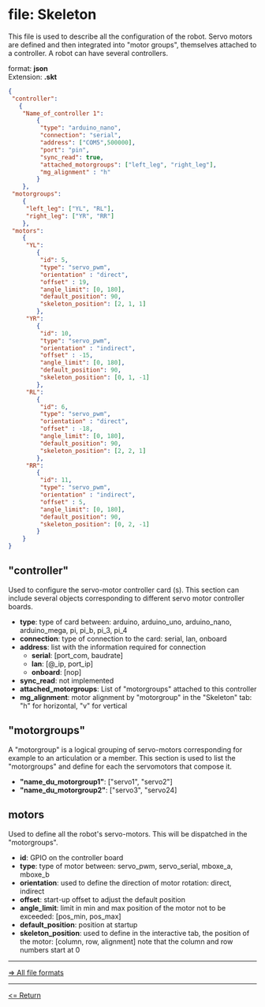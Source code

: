 # file: Skeleton

This file is used to describe all the configuration of the robot.
Servo motors are defined and then integrated into "motor groups", themselves attached to a controller.
A robot can have several controllers.

format: **json**  
Extension: **.skt**  

```json
{
 "controller":
   {
    "Name_of_controller 1":
        {
         "type": "arduino_nano",
         "connection": "serial",
         "address": ["COM5",500000],
         "port": "pin",
         "sync_read": true,
         "attached_motorgroups": ["left_leg", "right_leg"],
         "mg_alignment" : "h"
        }
    },
 "motorgroups":
    {
     "left_leg": ["YL", "RL"],
     "right_leg": ["YR", "RR"]
    },
 "motors":
    {
     "YL":
        {
         "id": 5,
         "type": "servo_pwm",
         "orientation" : "direct",
         "offset" : 19,
         "angle_limit": [0, 180],
         "default_position": 90,
         "skeleton_position": [2, 1, 1]
        },
     "YR":
        {
         "id": 10,
         "type": "servo_pwm",
         "orientation" : "indirect",
         "offset" : -15,
         "angle_limit": [0, 180],
         "default_position": 90,
         "skeleton_position": [0, 1, -1]
        },
     "RL":
        {
         "id": 6,
         "type": "servo_pwm",
         "orientation" : "direct",
         "offset" : -18,
         "angle_limit": [0, 180],
         "default_position": 90,
         "skeleton_position": [2, 2, 1]
        },
     "RR":
        {
         "id": 11,
         "type": "servo_pwm",
         "orientation" : "indirect",
         "offset" : 5,
         "angle_limit": [0, 180],
         "default_position": 90,
         "skeleton_position": [0, 2, -1]
        }
    }
}
```

## "controller"

Used to configure the servo-motor controller card (s).
This section can include several objects corresponding to different servo motor controller boards.

* **type**: type of card between:
arduino, arduino_uno, arduino_nano, arduino_mega, pi, pi_b, pi_3, pi_4
* **connection**: type of connection to the card:
serial, lan, onboard
* **address**: list with the information required for connection
  * **serial**: [port_com, baudrate]
  * **lan**: [@_ip, port_ip]
  * **onboard**: [nop]
* **sync_read**: not implemented
* **attached_motorgroups**: List of "motorgroups" attached to this controller
* **mg_alignment**: motor alignment by "motorgroup" in the "Skeleton" tab:
"h" for horizontal, "v" for vertical

## "motorgroups"

A "motorgroup" is a logical grouping of servo-motors corresponding for example to an articulation or a member.
This section is used to list the "motorgroups" and define for each the servomotors that compose it.

* **"name_du_motorgroup1"**: ["servo1", "servo2"]
* **"name_du_motorgroup2"**: ["servo3", "servo24]

## motors

Used to define all the robot's servo-motors. This will be dispatched in the "motorgroups".

* **id**: GPIO on the controller board
* **type**: type of motor between:
servo_pwm, servo_serial, mboxe_a, mboxe_b
* **orientation**: used to define the direction of motor rotation:
direct, indirect
* **offset**: start-up offset to adjust the default position
* **angle_limit**: limit in min and max position of the motor not to be exceeded: [pos_min, pos_max]
* **default_position**: position at startup
* **skeleton_position**: used to define in the interactive tab, the position of the motor:
[column, row, alignment] note that the column and row numbers start at 0

---

[=> All file formats](../file_format.md)

---

[<= Return](../../README.md#format-skeleton)
